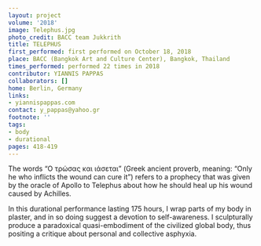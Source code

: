 ```yaml
---
layout: project
volume: '2018'
image: Telephus.jpg
photo_credit: BACC team Jukkrith
title: TELEPHUS
first_performed: first performed on October 18, 2018
place: BACC (Bangkok Art and Culture Center), Bangkok, Thailand
times_performed: performed 22 times in 2018
contributor: YIANNIS PAPPAS
collaborators: []
home: Berlin, Germany
links:
- yiannispappas.com
contact: y_pappas@yahoo.gr
footnote: ''
tags:
- body
- durational
pages: 418-419
---
```


The words “Ο τρώσας και ιάσεται” (Greek ancient proverb, meaning: “Only he who inflicts the wound can cure it”) refers to a prophecy that was given by the oracle of Apollo to Telephus about how he should heal up his wound caused by Achilles.

In this durational performance lasting 175 hours, I wrap parts of my body in plaster, and in so doing suggest a devotion to self-awareness. I sculpturally produce a paradoxical quasi-embodiment of the civilized global body, thus positing a critique about personal and collective asphyxia.

